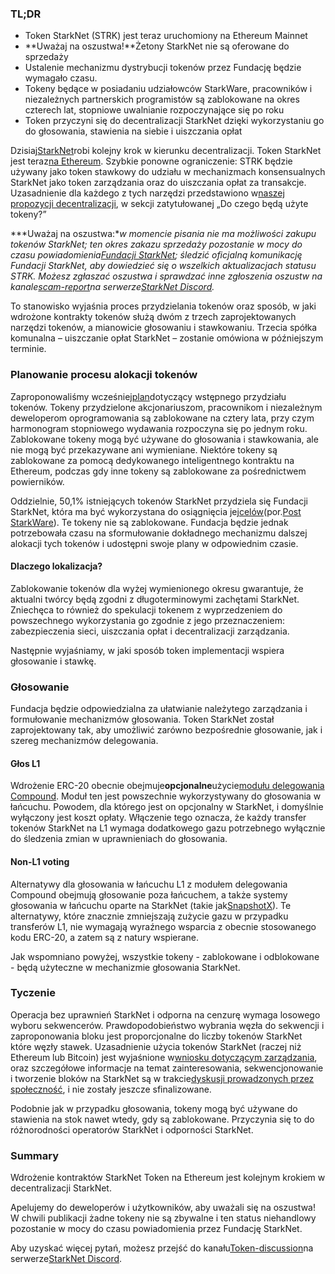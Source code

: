 ### TL;DR

* Token StarkNet (STRK) jest teraz uruchomiony na Ethereum Mainnet
* **Uważaj na oszustwa!**Żetony StarkNet nie są oferowane do sprzedaży
* Ustalenie mechanizmu dystrybucji tokenów przez Fundację będzie wymagało czasu.
* Tokeny będące w posiadaniu udziałowców StarkWare, pracowników i niezależnych partnerskich programistów są zablokowane na okres czterech lat, stopniowe uwalnianie rozpoczynające się po roku
* Token przyczyni się do decentralizacji StarkNet dzięki wykorzystaniu go do głosowania, stawienia na siebie i uiszczania opłat

Dzisiaj[StarkNet](https://starknet.io/)robi kolejny krok w kierunku decentralizacji. Token StarkNet jest teraz[na Ethereum](https://etherscan.io/address/0xca14007eff0db1f8135f4c25b34de49ab0d42766). Szybkie ponowne ograniczenie: STRK będzie używany jako token stawkowy do udziału w mechanizmach konsensualnych StarkNet jako token zarządzania oraz do uiszczania opłat za transakcje. Uzasadnienie dla każdego z tych narzędzi przedstawiono w[naszej propozycji decentralizacji](https://medium.com/@starkware/part-2-a-decentralization-and-governance-proposal-for-starknet-23e335645778), w sekcji zatytułowanej „Do czego będą użyte tokeny?”

***Uważaj na oszustwa:**w momencie pisania nie ma możliwości zakupu tokenów StarkNet; ten okres zakazu sprzedaży pozostanie w mocy do czasu powiadomienia[Fundacji StarkNet](https://twitter.com/StarkNetFndn); śledzić oficjalną komunikację Fundacji StarkNet, aby dowiedzieć się o wszelkich aktualizacjach statusu STRK. Możesz zgłaszać oszustwa i sprawdzać inne zgłoszenia oszustw na kanale[scam-report](https://discord.gg/qypnmzkhbc)na serwerze[StarkNet Discord](http://starknet.io/discord).*

To stanowisko wyjaśnia proces przydzielania tokenów oraz sposób, w jaki wdrożone kontrakty tokenów służą dwóm z trzech zaprojektowanych narzędzi tokenów, a mianowicie głosowaniu i stawkowaniu. Trzecia spółka komunalna – uiszczanie opłat StarkNet – zostanie omówiona w późniejszym terminie.

### Planowanie procesu alokacji tokenów

Zaproponowaliśmy wcześniej[plan](https://medium.com/starkware/part-3-starknet-token-design-5cc17af066c6)dotyczący wstępnego przydziału tokenów. Tokeny przydzielone akcjonariuszom, pracownikom i niezależnym deweloperom oprogramowania są zablokowane na cztery lata, przy czym harmonogram stopniowego wydawania rozpoczyna się po jednym roku. Zablokowane tokeny mogą być używane do głosowania i stawkowania, ale nie mogą być przekazywane ani wymieniane. Niektóre tokeny są zablokowane za pomocą dedykowanego inteligentnego kontraktu na Ethereum, podczas gdy inne tokeny są zablokowane za pośrednictwem powierników.

Oddzielnie, 50,1% istniejących tokenów StarkNet przydziela się Fundacji StarkNet, która ma być wykorzystana do osiągnięcia jej[celów](https://medium.com/@StarkNet_Foundation/welcome-to-the-world-starknet-foundation-7bd55d5dbc59)(por.[Post StarkWare](https://medium.com/starkware/introducing-the-starknet-foundation-bd4b4379fbb)). Te tokeny nie są zablokowane. Fundacja będzie jednak potrzebowała czasu na sformułowanie dokładnego mechanizmu dalszej alokacji tych tokenów i udostępni swoje plany w odpowiednim czasie.

#### Dlaczego lokalizacja?

Zablokowanie tokenów dla wyżej wymienionego okresu gwarantuje, że aktualni twórcy będą zgodni z długoterminowymi zachętami StarkNet. Zniechęca to również do spekulacji tokenem z wyprzedzeniem do powszechnego wykorzystania go zgodnie z jego przeznaczeniem: zabezpieczenia sieci, uiszczania opłat i decentralizacji zarządzania.

Następnie wyjaśniamy, w jaki sposób token implementacji wspiera głosowanie i stawkę.

### Głosowanie

Fundacja będzie odpowiedzialna za ułatwianie należytego zarządzania i formułowanie mechanizmów głosowania. Token StarkNet został zaprojektowany tak, aby umożliwić zarówno bezpośrednie głosowanie, jak i szereg mechanizmów delegowania.

#### Głos L1

Wdrożenie ERC-20 obecnie obejmuje**opcjonalne**użycie[modułu delegowania Compound](https://docs.compound.finance/v2/governance/). Moduł ten jest powszechnie wykorzystywany do głosowania w łańcuchu. Powodem, dla którego jest on opcjonalny w StarkNet, i domyślnie wyłączony jest koszt opłaty. Włączenie tego oznacza, że każdy transfer tokenów StarkNet na L1 wymaga dodatkowego gazu potrzebnego wyłącznie do śledzenia zmian w uprawnieniach do głosowania.

#### Non-L1 voting

Alternatywy dla głosowania w łańcuchu L1 z modułem delegowania Compound obejmują głosowanie poza łańcuchem, a także systemy głosowania w łańcuchu oparte na StarkNet (takie jak[SnapshotX](https://snapshot.mirror.xyz/cUOrwdtEs5PvNh0sqYWWxPjt8GdJWn_Qp3cl7E3_8IU)). Te alternatywy, które znacznie zmniejszają zużycie gazu w przypadku transferów L1, nie wymagają wyraźnego wsparcia z obecnie stosowanego kodu ERC-20, a zatem są z natury wspierane.

Jak wspomniano powyżej, wszystkie tokeny - zablokowane i odblokowane - będą użyteczne w mechanizmie głosowania StarkNet.

### Tyczenie

Operacja bez uprawnień StarkNet i odporna na cenzurę wymaga losowego wyboru sekwencerów. Prawdopodobieństwo wybrania węzła do sekwencji i zaproponowania bloku jest proporcjonalne do liczby tokenów StarkNet które węzły stawek. Uzasadnienie użycia tokenów StarkNet (raczej niż Ethereum lub Bitcoin) jest wyjaśnione w[wniosku dotyczącym zarządzania](https://medium.com/@starkware/part-2-a-decentralization-and-governance-proposal-for-starknet-23e335645778), oraz szczegółowe informacje na temat zainteresowania, sekwencjonowanie i tworzenie bloków na StarkNet są w trakcie[dyskusji prowadzonych przez społeczność](https://community.starknet.io/t/starknet-decentralized-protocol-introduction/2671), i nie zostały jeszcze sfinalizowane.

Podobnie jak w przypadku głosowania, tokeny mogą być używane do stawienia na stok nawet wtedy, gdy są zablokowane. Przyczynia się to do różnorodności operatorów StarkNet i odporności StarkNet.

### Summary

Wdrożenie kontraktów StarkNet Token na Ethereum jest kolejnym krokiem w decentralizacji StarkNet.

Apelujemy do deweloperów i użytkowników, aby uważali się na oszustwa! W chwili publikacji żadne tokeny nie są zbywalne i ten status niehandlowy pozostanie w mocy do czasu powiadomienia przez Fundację StarkNet.

Aby uzyskać więcej pytań, możesz przejść do kanału[Token-discussion](https://discord.gg/qypnmzkhbc)na serwerze[StarkNet Discord](http://starknet.io/discord).